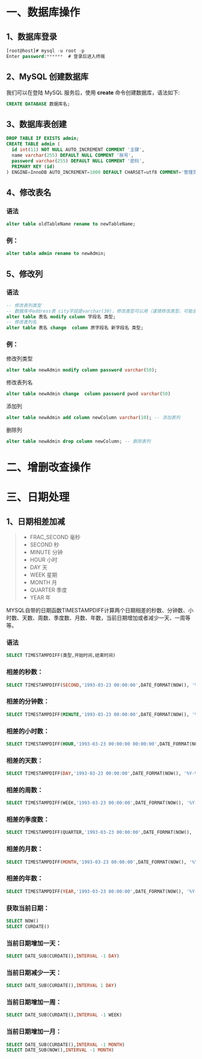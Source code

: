 # 一、数据库操作

## 1、数据库登录

```sql
[root@host]# mysql -u root -p   
Enter password:******  # 登录后进入终端
```

## 2、MySQL 创建数据库

我们可以在登陆 MySQL 服务后，使用 **create** 命令创建数据库，语法如下:

```sql
CREATE DATABASE 数据库名;
```

## 3、数据库表创建

```sql
DROP TABLE IF EXISTS admin;
CREATE TABLE admin (
  id int(11) NOT NULL AUTO_INCREMENT COMMENT '主键',
  name varchar(255) DEFAULT NULL COMMENT '账号',
  password varchar(255) DEFAULT NULL COMMENT '密码',
  PRIMARY KEY (id)
) ENGINE=InnoDB AUTO_INCREMENT=1000 DEFAULT CHARSET=utf8 COMMENT='管理员';
```

## 4、修改表名

### 语法

```sql
alter table oldTableName rename to newTableName;
```

### 例：

```sql
alter table admin rename to newAdmin;
```

## 5、修改列

### 语法

```sql
-- 修改表列类型
-- 数据库中address表 city字段是varchar(30)，修改类型可以用（谨慎修改类型，可能会导致原有数据出错）
alter table 表名 modify column 字段名 类型;
-- 修改表列名
alter table 表名 change  column 原字段名 新字段名 类型;

```

### 例：

修改列类型

```sql
alter table newAdmin modify column password varchar(50);
```

修改表列名

```sql
alter table newAdmin change  column password pwod varchar(50)
```

添加列

```sql
alter table newAdmin add column newColumn varchar(10); -- 添加表列 
```

删除列

```sql
alter table newAdmin drop column newColumn; -- 删除表列
```

# 二、增删改查操作

# 三、日期处理

## 1、日期相差加减

> - FRAC_SECOND 毫秒
> - SECOND 秒
> - MINUTE 分钟
> - HOUR 小时
> - DAY 天
> - WEEK 星期
> - MONTH 月
> - QUARTER 季度
> - YEAR 年

MYSQL自带的日期函数TIMESTAMPDIFF计算两个日期相差的秒数、分钟数、小时数、天数、周数、季度数、月数、年数，当前日期增加或者减少一天、一周等等。

### 语法

```sql
SELECT TIMESTAMPDIFF(类型,开始时间,结束时间)
```

### 相差的秒数：

```sql
SELECT TIMESTAMPDIFF(SECOND,'1993-03-23 00:00:00',DATE_FORMAT(NOW(), '%Y-%m-%d %H:%i:%S'))
```

### 相差的分钟数：

```sql
SELECT TIMESTAMPDIFF(MINUTE,'1993-03-23 00:00:00',DATE_FORMAT(NOW(), '%Y-%m-%d %H:%i:%S'))
```

### 相差的小时数：

```sql
SELECT TIMESTAMPDIFF(HOUR,'1993-03-23 00:00:00 00:00:00',DATE_FORMAT(NOW(), '%Y-%m-%d %H:%i:%S'))
```

### 相差的天数：

```sql
SELECT TIMESTAMPDIFF(DAY,'1993-03-23 00:00:00',DATE_FORMAT(NOW(), '%Y-%m-%d %H:%i:%S'))
```

### 相差的周数：

```sql
SELECT TIMESTAMPDIFF(WEEK,'1993-03-23 00:00:00',DATE_FORMAT(NOW(), '%Y-%m-%d %H:%i:%S'))
```

### 相差的季度数：

```sql
SELECT TIMESTAMPDIFF(QUARTER,'1993-03-23 00:00:00',DATE_FORMAT(NOW(), '%Y-%m-%d %H:%i:%S'))
```

### 相差的月数：

```sql
SELECT TIMESTAMPDIFF(MONTH,'1993-03-23 00:00:00',DATE_FORMAT(NOW(), '%Y-%m-%d %H:%i:%S'))
```

### 相差的年数：

```sql
SELECT TIMESTAMPDIFF(YEAR,'1993-03-23 00:00:00',DATE_FORMAT(NOW(), '%Y-%m-%d %H:%i:%S'))
```

### 获取当前日期：

```sql
SELECT NOW()
SELECT CURDATE()
```

### 当前日期增加一天：

```sql
SELECT DATE_SUB(CURDATE(),INTERVAL -1 DAY)
```

### 当前日期减少一天：

```sql
SELECT DATE_SUB(CURDATE(),INTERVAL 1 DAY)
```

### 当前日期增加一周：

```sql
SELECT DATE_SUB(CURDATE(),INTERVAL -1 WEEK)
```

### 当前日期增加一月：

```sql
SELECT DATE_SUB(CURDATE(),INTERVAL -1 MONTH)
SELECT DATE_SUB(NOW(),INTERVAL -1 MONTH)
```